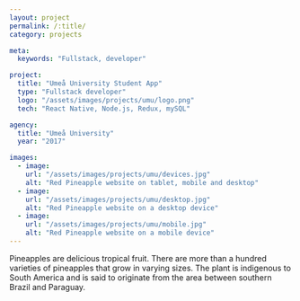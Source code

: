 ```yaml
---
layout: project
permalink: /:title/
category: projects

meta:
  keywords: "Fullstack, developer"

project:
  title: "Umeå University Student App"
  type: "Fullstack developer"
  logo: "/assets/images/projects/umu/logo.png"
  tech: "React Native, Node.js, Redux, mySQL"

agency:
  title: "Umeå University"
  year: "2017"

images:
  - image:
    url: "/assets/images/projects/umu/devices.jpg"
    alt: "Red Pineapple website on tablet, mobile and desktop"
  - image:
    url: "/assets/images/projects/umu/desktop.jpg"
    alt: "Red Pineapple website on a desktop device"
  - image:
    url: "/assets/images/projects/umu/mobile.jpg"
    alt: "Red Pineapple website on a mobile device"
---
```

<p>Pineapples are delicious tropical fruit. There are more than a hundred varieties of pineapples that grow in varying sizes. The plant is indigenous to South America and is said to originate from the area between southern Brazil and Paraguay.</p>
